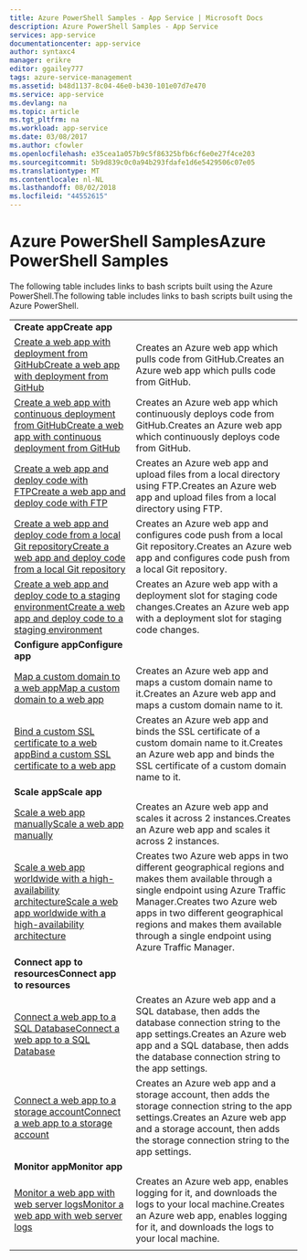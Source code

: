 ```yaml
---
title: Azure PowerShell Samples - App Service | Microsoft Docs
description: Azure PowerShell Samples - App Service
services: app-service
documentationcenter: app-service
author: syntaxc4
manager: erikre
editor: ggailey777
tags: azure-service-management
ms.assetid: b48d1137-8c04-46e0-b430-101e07d7e470
ms.service: app-service
ms.devlang: na
ms.topic: article
ms.tgt_pltfrm: na
ms.workload: app-service
ms.date: 03/08/2017
ms.author: cfowler
ms.openlocfilehash: e35cea1a057b9c5f86325bfb6cf6e0e27f4ce203
ms.sourcegitcommit: 5b9d839c0c0a94b293fdafe1d6e5429506c07e05
ms.translationtype: MT
ms.contentlocale: nl-NL
ms.lasthandoff: 08/02/2018
ms.locfileid: "44552615"
---
```

# <a name="azure-powershell-samples"></a><span data-ttu-id="a14e0-103">Azure PowerShell Samples</span><span class="sxs-lookup"><span data-stu-id="a14e0-103">Azure PowerShell Samples</span></span>

<span data-ttu-id="a14e0-104">The following table includes links to bash scripts built using the Azure PowerShell.</span><span class="sxs-lookup"><span data-stu-id="a14e0-104">The following table includes links to bash scripts built using the Azure PowerShell.</span></span>

| | |
|-|-|
|<span data-ttu-id="a14e0-105">**Create app**</span><span class="sxs-lookup"><span data-stu-id="a14e0-105">**Create app**</span></span>||
| [<span data-ttu-id="a14e0-106">Create a web app with deployment from GitHub</span><span class="sxs-lookup"><span data-stu-id="a14e0-106">Create a web app with deployment from GitHub</span></span>](./scripts/app-service-powershell-deploy-github.md?toc=%2fpowershell%2fmodule%2ftoc.json)| <span data-ttu-id="a14e0-107">Creates an Azure web app which pulls code from GitHub.</span><span class="sxs-lookup"><span data-stu-id="a14e0-107">Creates an Azure web app which pulls code from GitHub.</span></span> |
| [<span data-ttu-id="a14e0-108">Create a web app with continuous deployment from GitHub</span><span class="sxs-lookup"><span data-stu-id="a14e0-108">Create a web app with continuous deployment from GitHub</span></span>](./scripts/app-service-powershell-continuous-deployment-github.md?toc=%2fpowershell%2fmodule%2ftoc.json)| <span data-ttu-id="a14e0-109">Creates an Azure web app which continuously deploys code from GitHub.</span><span class="sxs-lookup"><span data-stu-id="a14e0-109">Creates an Azure web app which continuously deploys code from GitHub.</span></span> |
| [<span data-ttu-id="a14e0-110">Create a web app and deploy code with FTP</span><span class="sxs-lookup"><span data-stu-id="a14e0-110">Create a web app and deploy code with FTP</span></span>](./scripts/app-service-powershell-deploy-ftp.md?toc=%2fpowershell%2fmodule%2ftoc.json) | <span data-ttu-id="a14e0-111">Creates an Azure web app and upload files from a local directory using FTP.</span><span class="sxs-lookup"><span data-stu-id="a14e0-111">Creates an Azure web app and upload files from a local directory using FTP.</span></span> |
| [<span data-ttu-id="a14e0-112">Create a web app and deploy code from a local Git repository</span><span class="sxs-lookup"><span data-stu-id="a14e0-112">Create a web app and deploy code from a local Git repository</span></span>](./scripts/app-service-powershell-deploy-local-git.md?toc=%2fpowershell%2fmodule%2ftoc.json) | <span data-ttu-id="a14e0-113">Creates an Azure web app and configures code push from a local Git repository.</span><span class="sxs-lookup"><span data-stu-id="a14e0-113">Creates an Azure web app and configures code push from a local Git repository.</span></span> |
| [<span data-ttu-id="a14e0-114">Create a web app and deploy code to a staging environment</span><span class="sxs-lookup"><span data-stu-id="a14e0-114">Create a web app and deploy code to a staging environment</span></span>](./scripts/app-service-powershell-deploy-staging-environment.md?toc=%2fpowershell%2fmodule%2ftoc.json) | <span data-ttu-id="a14e0-115">Creates an Azure web app with a deployment slot for staging code changes.</span><span class="sxs-lookup"><span data-stu-id="a14e0-115">Creates an Azure web app with a deployment slot for staging code changes.</span></span> |
|<span data-ttu-id="a14e0-116">**Configure app**</span><span class="sxs-lookup"><span data-stu-id="a14e0-116">**Configure app**</span></span>||
| [<span data-ttu-id="a14e0-117">Map a custom domain to a web app</span><span class="sxs-lookup"><span data-stu-id="a14e0-117">Map a custom domain to a web app</span></span>](./scripts/app-service-powershell-configure-custom-domain.md?toc=%2fpowershell%2fmodule%2ftoc.json)| <span data-ttu-id="a14e0-118">Creates an Azure web app and maps a custom domain name to it.</span><span class="sxs-lookup"><span data-stu-id="a14e0-118">Creates an Azure web app and maps a custom domain name to it.</span></span> |
| [<span data-ttu-id="a14e0-119">Bind a custom SSL certificate to a web app</span><span class="sxs-lookup"><span data-stu-id="a14e0-119">Bind a custom SSL certificate to a web app</span></span>](./scripts/app-service-powershell-configure-ssl-certificate.md?toc=%2fpowershell%2fmodule%2ftoc.json)| <span data-ttu-id="a14e0-120">Creates an Azure web app and binds the SSL certificate of a custom domain name to it.</span><span class="sxs-lookup"><span data-stu-id="a14e0-120">Creates an Azure web app and binds the SSL certificate of a custom domain name to it.</span></span> |
|<span data-ttu-id="a14e0-121">**Scale app**</span><span class="sxs-lookup"><span data-stu-id="a14e0-121">**Scale app**</span></span>||
| [<span data-ttu-id="a14e0-122">Scale a web app manually</span><span class="sxs-lookup"><span data-stu-id="a14e0-122">Scale a web app manually</span></span>](./scripts/app-service-powershell-scale-manual.md?toc=%2fpowershell%2fmodule%2ftoc.json) | <span data-ttu-id="a14e0-123">Creates an Azure web app and scales it across 2 instances.</span><span class="sxs-lookup"><span data-stu-id="a14e0-123">Creates an Azure web app and scales it across 2 instances.</span></span> |
| [<span data-ttu-id="a14e0-124">Scale a web app worldwide with a high-availability architecture</span><span class="sxs-lookup"><span data-stu-id="a14e0-124">Scale a web app worldwide with a high-availability architecture</span></span>](./scripts/app-service-powershell-scale-high-availability.md?toc=%2fpowershell%2fmodule%2ftoc.json) | <span data-ttu-id="a14e0-125">Creates two Azure web apps in two different geographical regions and makes them available through a single endpoint using Azure Traffic Manager.</span><span class="sxs-lookup"><span data-stu-id="a14e0-125">Creates two Azure web apps in two different geographical regions and makes them available through a single endpoint using Azure Traffic Manager.</span></span> |
|<span data-ttu-id="a14e0-126">**Connect app to resources**</span><span class="sxs-lookup"><span data-stu-id="a14e0-126">**Connect app to resources**</span></span>||
| [<span data-ttu-id="a14e0-127">Connect a web app to a SQL Database</span><span class="sxs-lookup"><span data-stu-id="a14e0-127">Connect a web app to a SQL Database</span></span>](./scripts/app-service-powershell-connect-to-sql.md?toc=%2fpowershell%2fmodule%2ftoc.json)| <span data-ttu-id="a14e0-128">Creates an Azure web app and a SQL database, then adds the database connection string to the app settings.</span><span class="sxs-lookup"><span data-stu-id="a14e0-128">Creates an Azure web app and a SQL database, then adds the database connection string to the app settings.</span></span> |
| [<span data-ttu-id="a14e0-129">Connect a web app to a storage account</span><span class="sxs-lookup"><span data-stu-id="a14e0-129">Connect a web app to a storage account</span></span>](./scripts/app-service-powershell-connect-to-storage.md?toc=%2fpowershell%2fmodule%2ftoc.json)| <span data-ttu-id="a14e0-130">Creates an Azure web app and a storage account, then adds the storage connection string to the app settings.</span><span class="sxs-lookup"><span data-stu-id="a14e0-130">Creates an Azure web app and a storage account, then adds the storage connection string to the app settings.</span></span> |
|<span data-ttu-id="a14e0-131">**Monitor app**</span><span class="sxs-lookup"><span data-stu-id="a14e0-131">**Monitor app**</span></span>||
| [<span data-ttu-id="a14e0-132">Monitor a web app with web server logs</span><span class="sxs-lookup"><span data-stu-id="a14e0-132">Monitor a web app with web server logs</span></span>](./scripts/app-service-powershell-monitor.md?toc=%2fpowershell%2fmodule%2ftoc.json) | <span data-ttu-id="a14e0-133">Creates an Azure web app, enables logging for it, and downloads the logs to your local machine.</span><span class="sxs-lookup"><span data-stu-id="a14e0-133">Creates an Azure web app, enables logging for it, and downloads the logs to your local machine.</span></span> |
| | |
